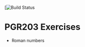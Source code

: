 [![Build Status](https://travis-ci.org/peivaston/pgr203-exercises.svg?branch=master])

PGR203 Exercises
================

* Roman numbers